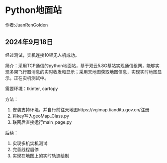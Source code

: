 # Python地面站
作者:JuanRenGolden

## 2024年9月18日
经过测试，实机连接10架无人机成功。



简介：采用TCP通信的python地面站，基于双云5.8G基站实现通信组网，能够实现多架飞行器消息的实时收发和显示；采用天地图获取地图信息，实现实时地图显示。正在实机测试中。

需要环境：tkinter, cartopy

方法：
1. 安装支持环境，并自行前往天地图https://vgimap.tianditu.gov.cn/注册
2. 将key写入geoMap_Class.py
3. 联网后直接运行main_page.py

后续：
1. 实现多机实机测试
2. 完善线程启停
3. 实现在地图上的实时轨迹绘制


